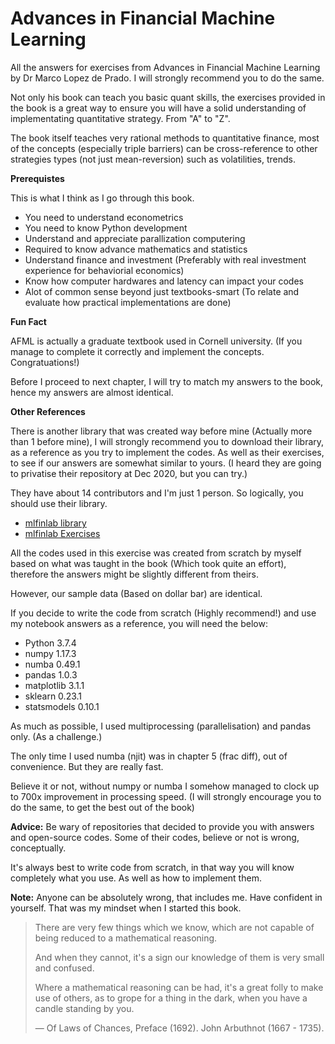 # Advances in Financial Machine Learning
All the answers for exercises from Advances in Financial Machine Learning by Dr Marco Lopez de Prado. I will strongly recommend you to do the same.

Not only his book can  teach you basic quant skills, the exercises provided in the book is a great way to ensure you will have a solid understanding of implementating quantitative strategy. From "A" to "Z".

The book itself teaches very rational methods to quantitative finance, most of the concepts (especially triple barriers) can be cross-reference to other strategies types (not just mean-reversion) such as volatilities, trends.

**Prerequistes**

This is what I think as I go through this book.

* You need to understand econometrics
* You need to know Python development
* Understand and appreciate parallization computering
* Required to know advance mathematics and statistics
* Understand finance and investment (Preferably with real investment experience for behaviorial economics)
* Know how computer hardwares and latency can impact your codes
* Alot of common sense beyond just textbooks-smart (To relate and evaluate how practical implementations are done)

**Fun Fact**

AFML is actually a graduate textbook used in Cornell university. (If you manage to complete it correctly and implement the concepts. Congratuations!)

Before I proceed to next chapter, I will try to match my answers to the book, hence my answers are almost identical.

**Other References**

There is another library that was created way before mine (Actually more than 1 before mine), I will strongly recommend you to download their library, as a reference as you try to implement the codes. As well as their exercises, to see if our answers are somewhat similar to yours. (I heard they are going to privatise their repository at Dec 2020, but you can try.)

They have about 14 contributors and I'm just 1 person. So logically, you should use their library.

* [mlfinlab library](https://github.com/hudson-and-thames/mlfinlab)
* [mlfinlab Exercises](https://github.com/hudson-and-thames/research/tree/master/Advances%20in%20Financial%20Machine%20Learning)

All the codes used in this exercise was created from scratch by myself based on what was taught in the book (Which took quite an effort), therefore the answers might be slightly different from theirs.

However, our sample data (Based on dollar bar) are identical.

If you decide to write the code from scratch (Highly recommend!) and use my notebook answers as a reference, you will need the below:

* Python 3.7.4
* numpy 1.17.3
* numba 0.49.1
* pandas 1.0.3
* matplotlib 3.1.1
* sklearn 0.23.1
* statsmodels 0.10.1

As much as possible, I used multiprocessing (parallelisation) and pandas only. (As a challenge.)

The only time I used numba (njit) was in chapter 5 (frac diff), out of convenience. But they are really fast.

Believe it or not, without numpy or numba I somehow managed to clock up to 700x improvement in processing speed. (I will strongly encourage you to do the same, to get the best out of the book)

**Advice:**
Be wary of repositories that decided to provide you with answers and open-source codes. Some of their codes, believe or not is wrong, conceptually.

It's always best to write code from scratch, in that way you will know completely what you use. As well as how to implement them.

**Note:**
Anyone can be absolutely wrong, that includes me. Have confident in yourself. That was my mindset when I started this book.

> There are very few things which we know, which are not capable of being reduced to a mathematical reasoning.
>
> And when they cannot, it's a sign our knowledge of them is very small and confused.
>
> Where a mathematical reasoning can be had, it's a great folly to make use of others, as to grope for a thing in the dark, when you have a candle standing by you.
>
> &mdash; Of Laws of Chances, Preface (1692). John Arbuthnot (1667 - 1735).
